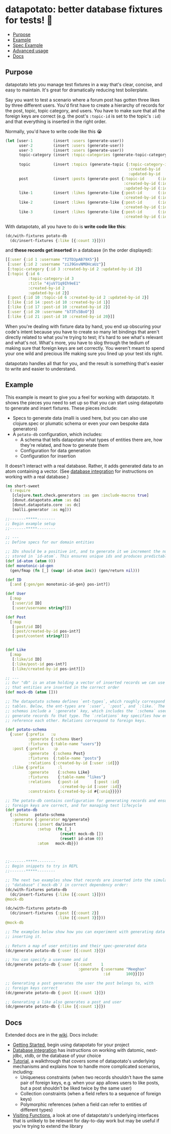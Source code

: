 # datapotato: better database fixtures for tests! 🥔

* [Purpose](#purpose)
* [Example](#example)
* [Spec Example](#spec-example)
* [Advanced usage](#advanced-usage)
* [Docs](#docs)

## Purpose

datapotato lets you manage test fixtures in a way that's clear, concise, and
easy to maintain. It's great for dramatically reducing test boilerplate.

Say you want to test a scenario where a forum post has gotten three likes by
three different users. You'd first have to create a hierarchy of records for the
post, topic, topic category, and users. You have to make sure that all the
foreign keys are correct (e.g. the post's `:topic-id` is set to the topic's
`:id`) and that everything is inserted in the right order.

Normally, you'd have to write code like this 😭

```clojure
(let [user-1         (insert :users (generate-user))
      user-2         (insert :users (generate-user))
      user-3         (insert :users (generate-user))
      topic-category (insert :topic-categories (generate-topic-category {:created-by-id (:id user-1)
                                                                         :updated-by-id (:id user-1)}))
      topic          (insert :topics (generate-topic {:topic-category-id (:id topic-category)
                                                      :created-by-id     (:id user-1)
                                                      :updated-by-id     (:id user-1)}))
      post           (insert :posts (generate-post {:topic-id      (:id topic)
                                                    :created-by-id (:id user-1)
                                                    :updated-by-id (:id user-1)}))
      like-1         (insert :likes (generate-like {:post-id       (:id post)
                                                    :created-by-id (:id user-1)}))
      like-2         (insert :likes (generate-like {:post-id       (:id post)
                                                    :created-by-id (:id user-2)}))
      like-3         (insert :likes (generate-like {:post-id       (:id post)
                                                    :created-by-id (:id user-3)}))])
```

With datapotato, all you have to do is **write code like this**:

```clojure
(dc/with-fixtures potato-db
  (dc/insert-fixtures {:like [{:count 3}]}))
```

and **these records get inserted** in a database (in the order displayed):

```clojure
[[:user {:id 1 :username "T2TD3pAB79X5"}]
 [:user {:id 2 :username "ziJ9GnvNMOHcaUz"}]
 [:topic-category {:id 3 :created-by-id 2 :updated-by-id 2}]
 [:topic {:id 6
          :topic-category-id 3
          :title "4juV71q9Ih9eE1"
          :created-by-id 2
          :updated-by-id 2}]
 [:post {:id 10 :topic-id 6 :created-by-id 2 :updated-by-id 2}]
 [:like {:id 14 :post-id 10 :created-by-id 1}]
 [:like {:id 17 :post-id 10 :created-by-id 2}]
 [:user {:id 20 :username "b73Ts5BoO"}]
 [:like {:id 21 :post-id 10 :created-by-id 20}]]
```

When you're dealing with fixture data by hand, you end up obscuring your code's
intent because you have to create so many let bindings that aren't directly
related to what you're trying to test; it's hard to see what's relevant and
what's not. What's more, you have to slog through the tedium of making sure that
foreign keys are set correctly. You weren't meant to spend your one wild and
precious life making sure you lined up your test ids right.

datapotato handles all that for you, and the result is something that's easier
to write and easier to understand.

## Example

This example is meant to give you a feel for working with datapotato. It shows
the pieces you need to set up so that you can start using datapotato to generate
and insert fixtures. These pieces include:

* Specs to generate data (malli is used here, but you can also use clojure.spec
  or plumatic schema or even your own bespoke data generators)
* A `potato-db` configuration, which includes:
  * A schema that tells datapotato what types of entities there are, how they're
    related, and how to generate them
  * Configuration for data generation
  * Configuration for insertion

It doesn't interact with a real database. Rather, it adds generated data to an
atom containing a vector. (See [database
integration](../../wiki/database-integration) for instructions on working
with a real database.)

```clojure
(ns short-sweet
  (:require
   [clojure.test.check.generators :as gen :include-macros true]
   [donut.datapotato.atom :as da]
   [donut.datapotato.core :as dc]
   [malli.generator :as mg]))

;;-------*****--------
;; Begin example setup
;;-------*****--------

;; ---
;; Define specs for our domain entities

;; IDs should be a positive int, and to generate it we increment the number
;; stored in `id-atom`. This ensures unique ids and produces predictable values
(def id-atom (atom 0))
(def monotonic-id-gen
  (gen/fmap (fn [_] (swap! id-atom inc)) (gen/return nil)))

(def ID
  [:and {:gen/gen monotonic-id-gen} pos-int?])

(def User
  [:map
   [:user/id ID]
   [:user/username string?]])

(def Post
  [:map
   [:post/id ID]
   [:post/created-by-id pos-int?]
   [:post/content string?]])


(def Like
  [:map
   [:like/id ID]
   [:like/post-id pos-int?]
   [:like/created-by-id pos-int?]])

;; ---
;; Our "db" is an atom holding a vector of inserted records we can use to show
;; that entities are inserted in the correct order
(def mock-db (atom []))

;; The datapotato schema defines `ent-types`, which roughly correspond to db
;; tables. Below, the ent-types are `:user`, `:post`, and `:like.` The ent-type
;; schemas include a `:generate` key, which includes the `:schema` used to
;; generate records fo that type. The `:relations` key specifies how ents
;; reference each other. Relations correspond to foreign keys.

(def potato-schema
  {:user {:prefix   :u
          :generate {:schema User}
          :fixtures {:table-name "users"}}
   :post {:prefix    :p
          :generate  {:schema Post}
          :fixtures  {:table-name "posts"}
          :relations {:created-by-id [:user :id]}}
   :like {:prefix      :l
          :generate    {:schema Like}
          :fixtures    {:table-name "likes"}
          :relations   {:post-id       [:post :id]
                        :created-by-id [:user :id]}
          :constraints {:created-by-id #{:uniq}}}})

;; The potato-db contains configuration for generating records and ensuring their
;; foreign keys are correct, and for managing test lifecycle
(def potato-db
  {:schema   potato-schema
   :generate {:generator mg/generate}
   :fixtures {:insert da/insert
              :setup  (fn [_]
                        (reset! mock-db [])
                        (reset! id-atom 0))
              :atom   mock-db}})



;;-------*****--------
;; Begin snippets to try in REPL
;;-------*****--------

;; The next two examples show that records are inserted into the simulated
;; "database" (`mock-db`) in correct dependency order:
(dc/with-fixtures potato-db
  (dc/insert-fixtures {:like [{:count 1}]}))
@mock-db

(dc/with-fixtures potato-db
  (dc/insert-fixtures {:post [{:count 2}]
                       :like [{:count 3}]}))
@mock-db

;; The examples below show how you can experiment with generating data without
;; inserting it.

;; Return a map of user entities and their spec-generated data
(dc/generate potato-db {:user [{:count 3}]})

;; You can specify a username and id
(dc/generate potato-db {:user [{:count    1
                                :generate {:username "Meeghan"
                                           :id       100}}]})

;; Generating a post generates the user the post belongs to, with
;; foreign keys correct
(dc/generate potato-db {:post [{:count 1}]})

;; Generating a like also generates a post and user
(dc/generate potato-db {:like [{:count 1}]})
```

## Docs

Extended docs are in the [wiki](../../wiki). Docs include:

* [Getting Started](../../wiki/getting-started), begin using datapotato for your
  project
* [Database integration](../../wiki/database-integration) has instructions on
  working with datomic, next-jdbc, xtdb, or the database of your choice
* [Tutorial](../../wiki/01-potato-db), a walkthrough that covers some of
  datapotato's underlying mechanisms and explains how to handle more complicated
  scenarios, including:
  * Uniqueness constraints (when two records shouldn't have the same pair of
    foreign keys, e.g. when your app allows users to like posts, but a post
    shouldn't be liked twice by the same user)
  * Collection constraints (when a field refers to a sequence of foreign keys)
  * Polymorphic references (when a field can refer to entities of different
    types)
* [Visiting Functions](../../wiki/visiting-functions), a look at one of
  datapotato's underlying interfaces that is unlikely to be relevant for
  day-to-day work but may be useful if you're trying to extend the library
